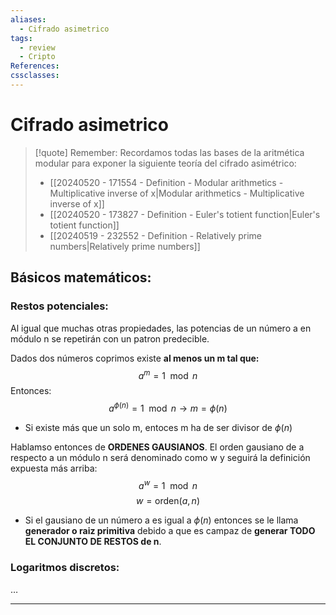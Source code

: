 ```yaml
---
aliases:
  - Cifrado asimetrico
tags:
  - review
  - Cripto
References: 
cssclasses:
---
```

# Cifrado asimetrico


> [!quote] Remember: 
> Recordamos todas las bases de la aritmética modular para exponer la siguiente teoría del cifrado asimétrico:
> + [[20240520 - 171554 - Definition - Modular arithmetics - Multiplicative inverse of x|Modular arithmetics - Multiplicative inverse of x]]
> + [[20240520 - 173827 - Definition - Euler's totient function|Euler's totient function]]
> + [[20240519 - 232552 - Definition - Relatively prime numbers|Relatively prime numbers]]

## Básicos matemáticos: 
### Restos potenciales: 
Al igual que muchas otras propiedades, las potencias de un número a en módulo n se repetirán con un patron predecible.

Dados dos números coprimos existe **al menos un m tal que:**
$$a^m = 1 \mod n$$
Entonces: 
$$a^{\phi(n)} = 1 \mod n \rightarrow m = \phi(n)$$
+ Si existe más que un solo m, entoces m ha de ser divisor de $\phi(n)$

Hablamso entonces de **ORDENES GAUSIANOS**. El orden gausiano de a respecto a un módulo n será denominado como w y seguirá la definición expuesta más arriba:
$$ a^w = 1 \mod n$$
$$w = \text{orden}(a,n)$$

+ Si el gausiano de un número a es igual a $\phi(n)$ entonces se le llama **generador o raiz primitiva** debido a que es campaz de **generar TODO EL CONJUNTO DE RESTOS de n**. 

### Logaritmos discretos:
…
***

